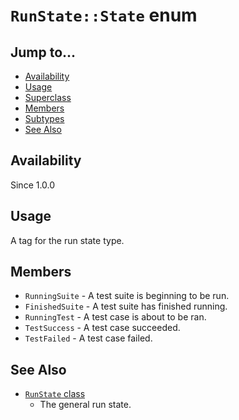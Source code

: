 # `RunState::State` enum

## Jump to...
- [Availability](#Availability)
- [Usage](#Usage)
- [Superclass](#Superclass)
- [Members](#Members)
- [Subtypes](#Subtypes)
- [See Also](#See-Also)

## Availability
Since 1.0.0

## Usage

A tag for the run state type.

## Members

- `RunningSuite` - A test suite is beginning to be run.
- `FinishedSuite` - A test suite has finished running.
- `RunningTest` - A test case is about to be ran.
- `TestSuccess` - A test case succeeded.
- `TestFailed` - A test case failed.

## See Also

- [`RunState` class](RunState.md)
  - The general run state.
